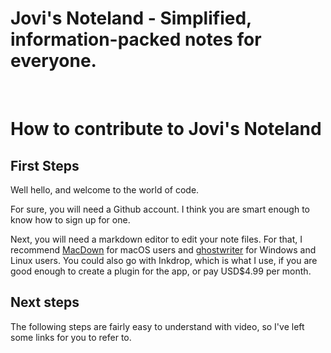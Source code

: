 # Jovi's Noteland - Simplified, information-packed notes for everyone.
<br>

# How to contribute to Jovi's Noteland
## First Steps
Well hello, and welcome to the world of code.

For sure, you will need a Github account. I think you are smart enough to know how to sign up for one.

Next, you will need a markdown editor to edit your note files. For that, I recommend [MacDown](https://macdown.uranusjr.com/) for macOS users and [ghostwriter](https://wereturtle.github.io/ghostwriter/) for Windows and Linux users. You could also go with Inkdrop, which is what I use, if you are good enough to create a plugin for the app, or pay USD$4.99 per month.

## Next steps
The following steps are fairly easy to understand with video, so I've left some links for you to refer to.

